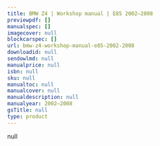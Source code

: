 ```yaml
---
title: BMW Z4 | Workshop manual | E85 2002–2008
previewpdf: []
manualspec: []
imagecover: null
blockcarspec: []
url: bmw-z4-workshop-manual-e85-2002-2008
downloadid: null
sendowlmd: null
manualprice: null
isbn: null
sku: null
manualtoc: null
manualcover: null
manualdescription: null
manualyear: 2002–2008
gsTitle: null
type: product
---
```


null